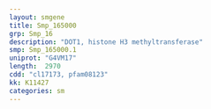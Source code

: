 ```yaml
---
layout: smgene
title: Smp_165000
grp: Smp_16
description: "DOT1, histone H3 methyltransferase"
smp: Smp_165000.1
uniprot: "G4VM17"
length:  2970
cdd: "cl17173, pfam08123"
kk: K11427
categories: sm
---
```

